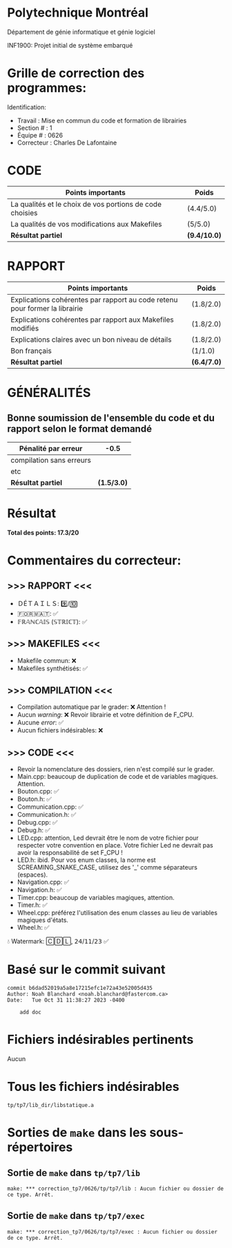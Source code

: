 # Polytechnique Montréal

Département de génie informatique et génie logiciel

INF1900: Projet initial de système embarqué

# Grille de correction des programmes:

Identification:
+ Travail    : Mise en commun du code et formation de librairies
+ Section #  : 1
+ Équipe #   : 0626
+ Correcteur : Charles De Lafontaine

# CODE

| Points importants                                        | Poids       |
| -------------------------------------------------------- | ----------- |
| La qualités et le choix de vos portions de code choisies | (4.4/5.0)      |
| La qualités de vos modifications aux Makefiles           | (5/5.0)      |
| __Résultat partiel__                                     | __(9.4/10.0)__ |

# RAPPORT

| Points importants                                                           | Poids      |
| --------------------------------------------------------------------------- | ---------- |
| Explications cohérentes par rapport au code retenu pour former la librairie | (1.8/2.0)     |
| Explications cohérentes par rapport aux Makefiles modifiés                  | (1.8/2.0)     |
| Explications claires avec un bon niveau de détails                          | (1.8/2.0)     |
| Bon français                                                                | (1/1.0)     |
| __Résultat partiel__                                                        | __(6.4/7.0)__ |

# GÉNÉRALITÉS
## Bonne soumission de l'ensemble du code et du rapport selon le format demandé 

| Pénalité par erreur      | -0.5       |
| ------------------------ | ---------- |
| compilation sans erreurs |            |
| etc                      |            |
| __Résultat partiel__     | __(1.5/3.0)__ |


# Résultat

__Total des points: 17.3/20__

# Commentaires du correcteur:

## >>> RAPPORT <<< 

- ＤÉＴＡＩＬＳ:      9️⃣/🔟
- 🇫​​🇴​​🇷​​🇲​​🇦​​🇹​:       ✅
- 𝔽ℝ𝔸ℕℂ𝔸𝕀𝕊 (𝕊𝕋ℝ𝕀ℂ𝕋): ✅

## >>> MAKEFILES <<< 

- Makefile commun:         ❌
- Makefiles synthétisés:   ✅

## >>> COMPILATION <<< 

- Compilation automatique par le grader:  ❌ Attention !
- Aucun *warning*:                        ❌ Revoir librairie et votre définition de F_CPU.
- Aucune *error*:                         ✅
- Aucun fichiers indésirables:            ❌

## >>> CODE <<< 

- Revoir la nomenclature des dossiers, rien n'est compilé sur le grader.
- Main.cpp:             beaucoup de duplication de code et de variables magiques. Attention.
- Bouton.cpp:           ✅
- Bouton.h:             ✅
- Communication.cpp:    ✅
- Communication.h:      ✅
- Debug.cpp:            ✅
- Debug.h:              ✅
- LED.cpp:              attention, Led devrait être le nom de votre fichier pour respecter votre convention en place. Votre fichier Led ne devrait pas avoir la responsabilité de set F_CPU !
- LED.h:                ibid. Pour vos enum classes, la norme est SCREAMING_SNAKE_CASE, utilisez des '_' comme séparateurs (espaces).
- Navigation.cpp:       ✅
- Navigation.h:         ✅
- Timer.cpp:            beaucoup de variables magiques, attention.
- Timer.h:              ✅
- Wheel.cpp:            préférez l'utilisation des enum classes au lieu de variables magiques d'états.
- Wheel.h:              ✅

💧 Watermark: 🄲🄳🄻, 𝟤𝟦/𝟣𝟣/𝟤𝟥 ✅

# Basé sur le commit suivant
```
commit b6dad52019a5a8e17215efc1e72a43e52005d435
Author: Noah Blanchard <noah.blanchard@fastercom.ca>
Date:   Tue Oct 31 11:38:27 2023 -0400

    add doc
```

# Fichiers indésirables pertinents
Aucun

# Tous les fichiers indésirables
```
tp/tp7/lib_dir/libstatique.a
```

# Sorties de `make` dans les sous-répertoires

## Sortie de `make` dans `tp/tp7/lib`
```
make: *** correction_tp7/0626/tp/tp7/lib : Aucun fichier ou dossier de ce type. Arrêt.

```

## Sortie de `make` dans `tp/tp7/exec`
```
make: *** correction_tp7/0626/tp/tp7/exec : Aucun fichier ou dossier de ce type. Arrêt.

```
